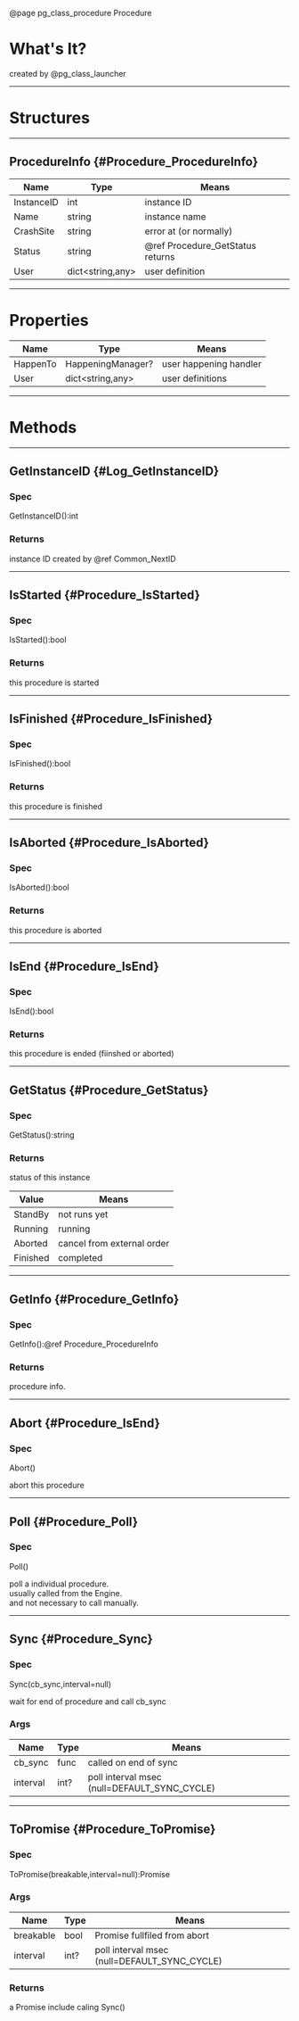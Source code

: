 ﻿@page pg_class_procedure Procedure

# What's It?

created by @pg_class_launcher

-----
# Structures

-----
## ProcedureInfo {#Procedure_ProcedureInfo}

| Name | Type | Means |
|------|------|-------|
| InstanceID | int | instance ID |
| Name | string | instance name |
| CrashSite | string | error at (or normally) |
| Status | string | @ref Procedure_GetStatus returns |
| User | dict<string,any> | user definition |

-----
# Properties

| Name | Type | Means |
|------|------|-------|
| HappenTo | HappeningManager? | user happening handler |
| User | dict<string,any> | user definitions |

-----
# Methods

-----
## GetInstanceID {#Log_GetInstanceID}

### Spec

GetInstanceID():int

### Returns

instance ID created by @ref Common_NextID

-----
## IsStarted {#Procedure_IsStarted}

### Spec

IsStarted():bool

### Returns

this procedure is started

-----
## IsFinished {#Procedure_IsFinished}

### Spec

IsFinished():bool

### Returns

this procedure is finished

-----
## IsAborted {#Procedure_IsAborted}

### Spec

IsAborted():bool

### Returns

this procedure is aborted

-----
## IsEnd {#Procedure_IsEnd}

### Spec

IsEnd():bool

### Returns

this procedure is ended (fiinshed or aborted)

-----
## GetStatus {#Procedure_GetStatus}

### Spec

GetStatus():string

### Returns

status of this instance  

| Value | Means |
|-------|-------|
| StandBy | not runs yet |
| Running | running |
| Aborted | cancel from external order |
| Finished | completed |

-----
## GetInfo {#Procedure_GetInfo}

### Spec

GetInfo():@ref Procedure_ProcedureInfo

### Returns

procedure info.  

-----
## Abort {#Procedure_IsEnd}

### Spec

Abort()

abort this procedure

-----
## Poll {#Procedure_Poll}

### Spec

Poll()

poll a individual procedure.  
usually called from the Engine.  
and not necessary to call manually.  

-----
## Sync {#Procedure_Sync}

### Spec

Sync(cb_sync,interval=null)

wait for end of procedure and call cb_sync

### Args

| Name | Type | Means |
|------|------|-------|
| cb_sync | func<UserShared> | called on end of sync |
| interval | int? | poll interval msec (null=DEFAULT_SYNC_CYCLE) |

-----
## ToPromise {#Procedure_ToPromise}

### Spec

ToPromise(breakable,interval=null):Promise

### Args

| Name | Type | Means |
|------|------|-------|
| breakable | bool | Promise fullfiled from abort |
| interval | int? | poll interval msec (null=DEFAULT_SYNC_CYCLE) |

### Returns

a Promise include caling Sync()
